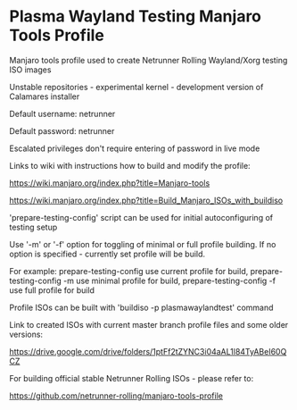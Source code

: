 # Plasma Wayland Testing Manjaro Tools Profile

Manjaro tools profile used to create Netrunner Rolling Wayland/Xorg testing ISO images

Unstable repositories - experimental kernel - development version of Calamares installer

Default username: netrunner

Default password: netrunner

Escalated privileges don't require entering of password in live mode

Links to wiki with instructions how to build and modify the profile:

https://wiki.manjaro.org/index.php?title=Manjaro-tools

https://wiki.manjaro.org/index.php?title=Build_Manjaro_ISOs_with_buildiso

'prepare-testing-config' script can be used for initial autoconfiguring of testing setup

Use '-m' or '-f' option for toggling of minimal or full profile building.
If no option is specified - currently set profile will be build.

For example:
prepare-testing-config    use current profile for build,
prepare-testing-config -m use minimal profile for build,
prepare-testing-config -f use full profile for build

Profile ISOs can be built with 'buildiso -p plasmawaylandtest' command

Link to created ISOs with current master branch profile files and some older versions:

https://drive.google.com/drive/folders/1ptFf2tZYNC3i04aAL1l84TyABeI60QCZ

For building official stable Netrunner Rolling ISOs - please refer to:

https://github.com/netrunner-rolling/manjaro-tools-profile
